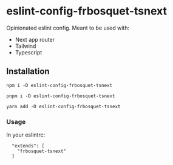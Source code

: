 # eslint-config-frbosquet-tsnext

Opinionated eslint config. Meant to be used with:

- Next app router
- Tailwind
- Typescript

## Installation

```
npm i -D eslint-config-frbosquet-tsnext
```

```
pnpm i -D eslint-config-frbosquet-tsnext
```

```
yarn add -D eslint-config-frbosquet-tsnext
```

### Usage

In your eslintrc:

```
  "extends": [
    "frbosquet-tsnext"
  ]
```
